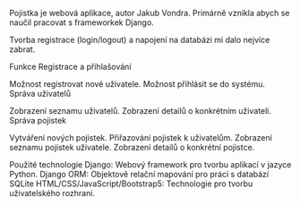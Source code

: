Pojistka je webová aplikace, autor Jakub Vondra. Primárně vznikla abych se naučil pracovat s frameworkek Django.

Tvorba registrace (login/logout) a napojení na databázi mi dalo nejvíce zabrat. 


Funkce
Registrace a přihlašování

Možnost registrovat nové uživatele.
Možnost přihlásit se do systému.
Správa uživatelů

Zobrazení seznamu uživatelů.
Zobrazení detailů o konkrétním uživateli.
Správa pojistek

Vytváření nových pojistek.
Přiřazování pojistek k uživatelům.
Zobrazení seznamu pojistek uživatele.
Zobrazení detailů o konkrétní pojistce.

Použité technologie
Django: Webový framework pro tvorbu aplikací v jazyce Python.
Django ORM: Objektově relační mapování pro práci s databází SQLite
HTML/CSS/JavaScript/Bootstrap5: Technologie pro tvorbu uživatelského rozhraní.
